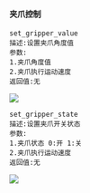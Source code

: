 #### 夹爪控制

```
set_gripper_value
描述:设置夹爪角度值
参数:
1.夹爪角度值
2.夹爪执行运动速度
返回值:无
```
![](../../resourse/16-UIFlow/gripper.png)

```
set_gripper_state
描述:设置夹爪开关状态
参数:
1.夹爪状态 0:开 1:关
2.夹爪执行运动速度
返回值:无
```
![](../../resourse/16-UIFlow/gripperState.png)